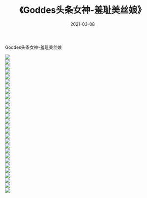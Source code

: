 ﻿---
layout: post
title:  《Goddes头条女神-羞耻美丝娘》
date:   2021-03-08
img: http://img.660000.xyz/Sharelink/网络美图/2021/Goddes头条女神-羞耻美丝娘/000.jpg
categories: [美女, 清纯, 唯美]
---

Goddes头条女神-羞耻美丝娘

  ![](http://img.660000.xyz/Sharelink/网络美图/2021/Goddes头条女神-羞耻美丝娘/001.jpg) <br> ![](http://img.660000.xyz/Sharelink/网络美图/2021/Goddes头条女神-羞耻美丝娘/002.jpg) <br> ![](http://img.660000.xyz/Sharelink/网络美图/2021/Goddes头条女神-羞耻美丝娘/003.jpg) <br> ![](http://img.660000.xyz/Sharelink/网络美图/2021/Goddes头条女神-羞耻美丝娘/004.jpg) <br> ![](http://img.660000.xyz/Sharelink/网络美图/2021/Goddes头条女神-羞耻美丝娘/005.jpg) <br> ![](http://img.660000.xyz/Sharelink/网络美图/2021/Goddes头条女神-羞耻美丝娘/006.jpg) <br> ![](http://img.660000.xyz/Sharelink/网络美图/2021/Goddes头条女神-羞耻美丝娘/007.jpg) <br> ![](http://img.660000.xyz/Sharelink/网络美图/2021/Goddes头条女神-羞耻美丝娘/008.jpg) <br> ![](http://img.660000.xyz/Sharelink/网络美图/2021/Goddes头条女神-羞耻美丝娘/009.jpg) <br> ![](http://img.660000.xyz/Sharelink/网络美图/2021/Goddes头条女神-羞耻美丝娘/010.jpg) <br> ![](http://img.660000.xyz/Sharelink/网络美图/2021/Goddes头条女神-羞耻美丝娘/011.jpg) <br> ![](http://img.660000.xyz/Sharelink/网络美图/2021/Goddes头条女神-羞耻美丝娘/012.jpg) <br> ![](http://img.660000.xyz/Sharelink/网络美图/2021/Goddes头条女神-羞耻美丝娘/013.jpg) <br> ![](http://img.660000.xyz/Sharelink/网络美图/2021/Goddes头条女神-羞耻美丝娘/014.jpg) <br> ![](http://img.660000.xyz/Sharelink/网络美图/2021/Goddes头条女神-羞耻美丝娘/015.jpg) <br> ![](http://img.660000.xyz/Sharelink/网络美图/2021/Goddes头条女神-羞耻美丝娘/016.jpg) <br> ![](http://img.660000.xyz/Sharelink/网络美图/2021/Goddes头条女神-羞耻美丝娘/017.jpg) <br> ![](http://img.660000.xyz/Sharelink/网络美图/2021/Goddes头条女神-羞耻美丝娘/018.jpg) <br> ![](http://img.660000.xyz/Sharelink/网络美图/2021/Goddes头条女神-羞耻美丝娘/019.jpg) <br> ![](http://img.660000.xyz/Sharelink/网络美图/2021/Goddes头条女神-羞耻美丝娘/020.jpg) <br> ![](http://img.660000.xyz/Sharelink/网络美图/2021/Goddes头条女神-羞耻美丝娘/021.jpg) <br> ![](http://img.660000.xyz/Sharelink/网络美图/2021/Goddes头条女神-羞耻美丝娘/022.jpg) <br> ![](http://img.660000.xyz/Sharelink/网络美图/2021/Goddes头条女神-羞耻美丝娘/023.jpg) <br> ![](http://img.660000.xyz/Sharelink/网络美图/2021/Goddes头条女神-羞耻美丝娘/024.jpg) <br> ![](http://img.660000.xyz/Sharelink/网络美图/2021/Goddes头条女神-羞耻美丝娘/025.jpg) <br> ![](http://img.660000.xyz/Sharelink/网络美图/2021/Goddes头条女神-羞耻美丝娘/026.jpg) <br> ![](http://img.660000.xyz/Sharelink/网络美图/2021/Goddes头条女神-羞耻美丝娘/027.jpg) <br> ![](http://img.660000.xyz/Sharelink/网络美图/2021/Goddes头条女神-羞耻美丝娘/028.jpg) <br>